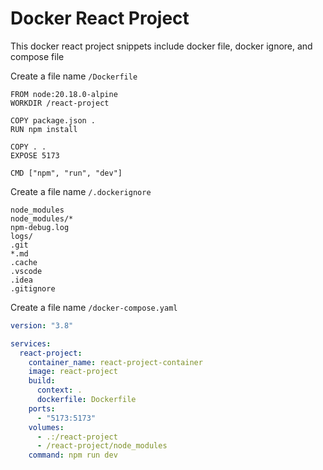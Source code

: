 # Docker React Project

This docker react project snippets include docker file, docker ignore, and compose file

Create a file name `/Dockerfile`

```docker
FROM node:20.18.0-alpine
WORKDIR /react-project

COPY package.json .
RUN npm install

COPY . .
EXPOSE 5173

CMD ["npm", "run", "dev"]
```

Create a file name `/.dockerignore`

```docker
node_modules
node_modules/*
npm-debug.log
logs/
.git
*.md
.cache
.vscode
.idea
.gitignore
```

Create a file name `/docker-compose.yaml`

```yaml
version: "3.8"

services:
  react-project:
    container_name: react-project-container
    image: react-project
    build:
      context: .
      dockerfile: Dockerfile
    ports:
      - "5173:5173"
    volumes:
      - .:/react-project
      - /react-project/node_modules
    command: npm run dev
```